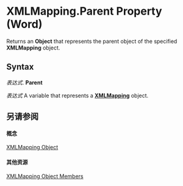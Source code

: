 
# XMLMapping.Parent Property (Word)

Returns an  **Object** that represents the parent object of the specified **XMLMapping** object.


## Syntax

 _表达式_. **Parent**

 _表达式_ A variable that represents a **[XMLMapping](cf76802b-f93d-0f3b-4936-ca357a7d7ff8.md)** object.


## 另请参阅


#### 概念


[XMLMapping Object](cf76802b-f93d-0f3b-4936-ca357a7d7ff8.md)
#### 其他资源


[XMLMapping Object Members](http://msdn.microsoft.com/library/8fb27e7a-1d02-4754-87ca-f117cc67cdff%28Office.15%29.aspx)